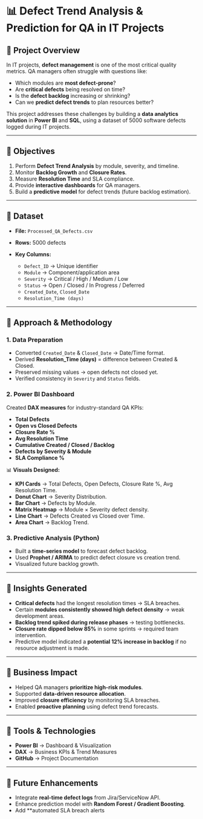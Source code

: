 # 📊 Defect Trend Analysis & Prediction for QA in IT Projects

## 🔹 Project Overview

In IT projects, **defect management** is one of the most critical quality metrics.
QA managers often struggle with questions like:

* Which modules are **most defect-prone**?
* Are **critical defects** being resolved on time?
* Is the **defect backlog** increasing or shrinking?
* Can we **predict defect trends** to plan resources better?

This project addresses these challenges by building a **data analytics solution** in **Power BI** and **SQL**, using a dataset of 5000 software defects logged during IT projects.

---

## 🔹 Objectives

1. Perform **Defect Trend Analysis** by module, severity, and timeline.
2. Monitor **Backlog Growth** and **Closure Rates**.
3. Measure **Resolution Time** and SLA compliance.
4. Provide **interactive dashboards** for QA managers.
5. Build a **predictive model** for defect trends (future backlog estimation).

---

## 🔹 Dataset

* **File:** `Processed_QA_Defects.csv`
* **Rows:** 5000 defects
* **Key Columns:**

  * `Defect_ID` → Unique identifier
  * `Module` → Component/application area
  * `Severity` → Critical / High / Medium / Low
  * `Status` → Open / Closed / In Progress / Deferred
  * `Created_Date`, `Closed_Date`
  * `Resolution_Time (days)`

---

## 🔹 Approach & Methodology

### 1. **Data Preparation**

* Converted `Created_Date` & `Closed_Date` → Date/Time format.
* Derived **Resolution\_Time (days)** = difference between Created & Closed.
* Preserved missing values → open defects not closed yet.
* Verified consistency in `Severity` and `Status` fields.

### 2. **Power BI Dashboard**

Created **DAX measures** for industry-standard QA KPIs:

* **Total Defects**
* **Open vs Closed Defects**
* **Closure Rate %**
* **Avg Resolution Time**
* **Cumulative Created / Closed / Backlog**
* **Defects by Severity & Module**
* **SLA Compliance %**

📊 **Visuals Designed:**

* **KPI Cards** → Total Defects, Open Defects, Closure Rate %, Avg Resolution Time.
* **Donut Chart** → Severity Distribution.
* **Bar Chart** → Defects by Module.
* **Matrix Heatmap** → Module × Severity defect density.
* **Line Chart** → Defects Created vs Closed over Time.
* **Area Chart** → Backlog Trend.

### 3. **Predictive Analysis (Python)**

* Built a **time-series model** to forecast defect backlog.
* Used **Prophet / ARIMA** to predict defect closure vs creation trend.
* Visualized future backlog growth.

---

## 🔹 Insights Generated

* **Critical defects** had the longest resolution times → SLA breaches.
* Certain **modules consistently showed high defect density** → weak development areas.
* **Backlog trend spiked during release phases** → testing bottlenecks.
* **Closure rate dipped below 85%** in some sprints → required team intervention.
* Predictive model indicated a **potential 12% increase in backlog** if no resource adjustment is made.

---

## 🔹 Business Impact

* Helped QA managers **prioritize high-risk modules**.
* Supported **data-driven resource allocation**.
* Improved **closure efficiency** by monitoring SLA breaches.
* Enabled **proactive planning** using defect trend forecasts.

---

## 🔹 Tools & Technologies

* **Power BI** → Dashboard & Visualization
* **DAX** → Business KPIs & Trend Measures
* **GitHub** → Project Documentation



---

## 🔹 Future Enhancements

* Integrate **real-time defect logs** from Jira/ServiceNow API.
* Enhance prediction model with **Random Forest / Gradient Boosting**.
* Add \*\*automated SLA breach alerts
